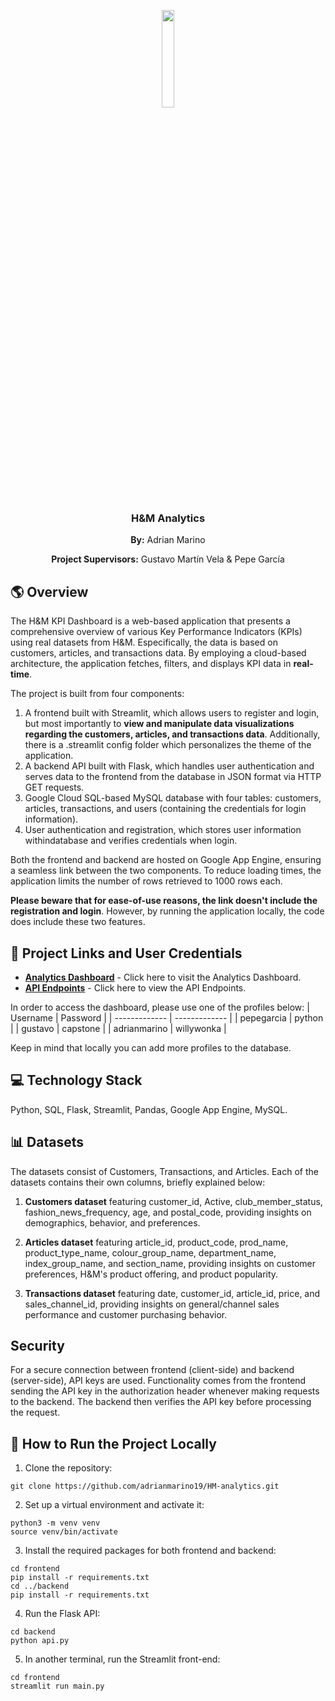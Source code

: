 <p align="center">
  <p align="center">
  <img src="https://upload.wikimedia.org/wikipedia/commons/5/53/H%26M-Logo.svg", width = "20%">
</p>
<h3 align="center">H&M Analytics</h3>

<p align="center"><b>By:</b> Adrian Marino</p>
<p align="center"><b>Project Supervisors:</b> Gustavo Martín Vela & Pepe García</p>


<h2> 🌎 Overview </h2>

<p> The H&M KPI Dashboard is a web-based application that presents a comprehensive overview of various Key Performance Indicators (KPIs) using real datasets from H&M. Especifically, the data is based on customers, articles, and transactions data. By employing a cloud-based architecture, the application fetches, filters, and displays KPI data in <b>real-time</b>.<p>

The project is built from four components:

1. A frontend built with Streamlit, which allows users to register and login, but most importantly to <b>view and manipulate data visualizations regarding the customers, articles, and transactions data</b>. Additionally, there is a .streamlit config folder which personalizes the theme of the application.
2. A backend API built with Flask, which handles user authentication and serves data to the frontend from the database in JSON format via HTTP GET requests.
3. Google Cloud SQL-based MySQL database with four tables: customers, articles, transactions, and users (containing the credentials for login information).
4. User authentication and registration, which stores user information withindatabase and verifies credentials when login.

Both the frontend and backend are hosted on Google App Engine, ensuring a seamless link between the two components. To reduce loading times, the application limits the number of rows retrieved to 1000 rows each. 

<p><b>Please beware that for ease-of-use reasons, the link doesn't include the registration and login</b>. However, by running the application locally, the code does include these two features.<p>


<h2>🔗 Project Links and User Credentials </h2>

<ul>
  <li><a href="https://frontend-dot-starry-iris-377408.oa.r.appspot.com/"><strong>Analytics Dashboard</strong></a> - Click here to visit the Analytics Dashboard.</li>
  <li><a href="https://api-dot-starry-iris-377408.oa.r.appspot.com/"><strong>API Endpoints</strong></a> - Click here to view the API Endpoints.</li>
</ul>

In order to access the dashboard, please use one of the profiles below:
| Username  | Password |
| ------------- | ------------- |
| pepegarcia  | python |
| gustavo  | capstone  |
| adrianmarino  | willywonka  |

Keep in mind that locally you can add more profiles to the database.

<h2> 💻 Technology Stack </h2>

Python, SQL, Flask, Streamlit, Pandas, Google App Engine, MySQL.


<h2> 📊 Datasets </h2>

The datasets consist of Customers, Transactions, and Articles. Each of the datasets contains their own columns, briefly explained below:

1. **Customers dataset** featuring customer_id, Active, club_member_status, fashion_news_frequency, age, and postal_code, providing insights on demographics, behavior, and preferences. 

2. **Articles dataset** featuring article_id, product_code, prod_name, product_type_name, colour_group_name, department_name, index_group_name, and section_name, providing insights on customer preferences, H&M's product offering, and product popularity.

3.  **Transactions dataset** featuring date, customer_id, article_id, price, and sales_channel_id, providing insights on general/channel sales performance and customer purchasing behavior.


<h2>Security</h2>

For a secure connection between frontend (client-side) and backend (server-side), API keys are used. Functionality comes from the frontend sending the API key in the authorization header whenever making requests to the backend. The backend then verifies the API key before processing the request.


<h2> 🏃 How to Run the Project Locally</h2>

1. Clone the repository:

```
git clone https://github.com/adrianmarino19/HM-analytics.git
```

2. Set up a virtual environment and activate it:

```
python3 -m venv venv
source venv/bin/activate
```

3. Install the required packages for both frontend and backend:

```
cd frontend
pip install -r requirements.txt
cd ../backend
pip install -r requirements.txt
```

4. Run the Flask API:

```
cd backend
python api.py
```

5. In another terminal, run the Streamlit front-end:

```
cd frontend
streamlit run main.py
```


